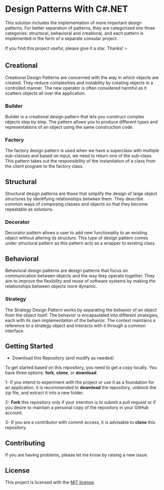 # Design Patterns With C#.NET

This solution includes the implementation of more important design patterns. For better separation of patterns, they are categorized into three categories: structural, behavioral and creational, and each pattern is implemented in the form of a separate consular project.

If you find this project useful, please give it a star. Thanks! ⭐

## Creational
Creational Design Patterns are concerned with the way in which objects are created. They reduce complexities and instability by creating objects in a controlled manner. The new operator is often considered harmful as it scatters objects all over the application.

### Builder
Builder is a creational design pattern that lets you construct complex objects step by step. The pattern allows you to produce different types and representations of an object using the same construction code.

### Factory
The factory design pattern is used when we have a superclass with multiple sub-classes and based on input, we need to return one of the sub-class. This pattern takes out the responsibility of the instantiation of a class from the client program to the factory class.

## Structural
Structural design patterns are those that simplify the design of large object structures by identifying relationships between them. They describe common ways of composing classes and objects so that they become repeatable as solutions.

### Decorator
Decorator pattern allows a user to add new functionality to an existing object without altering its structure. This type of design pattern comes under structural pattern as this pattern acts as a wrapper to existing class.

## Behavioral
Behavioral design patterns are design patterns that focus on communication between objects and the way they operate together. They aim to improve the flexibility and reuse of software systems by making the relationships between objects more dynamic.

### Strategy
The Strategy Design Pattern works by separating the behavior of an object from the object itself. The behavior is encapsulated into different strategies, each with its own implementation of the behavior. The context maintains a reference to a strategy object and interacts with it through a common interface.

## Getting Started
- Download this Repository (and modify as needed)

To get started based on this repository, you need to get a copy locally. You have three options: **fork**, **clone**, or **download**.

1- If you intend to experiment with the project or use it as a foundation for an application, it is recommended to **download** the repository, unblock the zip file, and extract it into a new folder.

2- **Fork** this repository only if your intention is to submit a pull request or if you desire to maintain a personal copy of the repository in your GitHub account.

3- If you are a contributor with commit access, it is advisable to **clone** this repository.


## Contributing
If you are having problems, please let me know by raising a new issue.

## License
This project is licensed with the [MIT license].


[Microsoft identity platform]: <https://learn.microsoft.com/en-us/entra/identity-platform/>
[ASP.Net 6]: <https://github.com/dotnet/aspnetcore>
[ASP.NET Core Identity]:  <https://github.com/dotnet/aspnetcore/tree/main/src/Identity>
[Result]: <https://github.com/ardalis/Result>
[MIT license]: <https://github.com/yapma/identity/blob/main/LICENSE>
